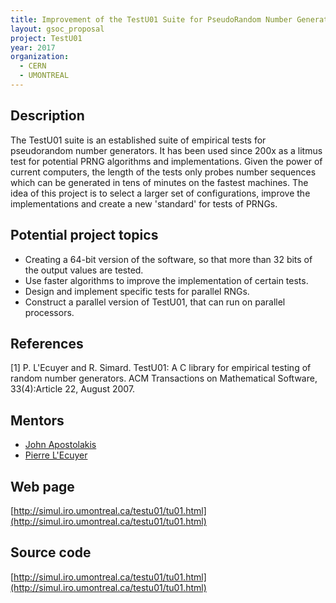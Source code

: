 ```yaml
---
title: Improvement of the TestU01 Suite for PseudoRandom Number Generation
layout: gsoc_proposal
project: TestU01
year: 2017
organization:
  - CERN
  - UMONTREAL
---
```


## Description

The TestU01 suite is an established suite of empirical tests for pseudorandom
number generators. It has been used since 200x as a litmus test for potential
PRNG algorithms and implementations. Given the power of current computers, the
length of the tests only probes number sequences which can be generated in tens
of minutes on the fastest machines. The idea of this project is to select a
larger set of configurations, improve the implementations and create a new
'standard' for tests of PRNGs.

## Potential project topics

- Creating a 64-bit version of the software, so that more than 32 bits of the
  output values are tested.
- Use faster algorithms to improve the implementation of certain tests.
- Design and implement specific tests for parallel RNGs.
- Construct a parallel version of TestU01, that can run on parallel processors.

## References

[1] P. L'Ecuyer and R. Simard. TestU01: A C library for empirical testing of
random number generators. ACM Transactions on Mathematical Software,
33(4):Article 22, August 2007.

## Mentors

- [John Apostolakis](mailto:sft-gsoc@cern.ch)
- [Pierre L'Ecuyer](mailto:sft-gsoc@cern.ch)

## Web page

[http://simul.iro.umontreal.ca/testu01/tu01.html](http://simul.iro.umontreal.ca/testu01/tu01.html)

## Source code

[http://simul.iro.umontreal.ca/testu01/tu01.html](http://simul.iro.umontreal.ca/testu01/tu01.html)
